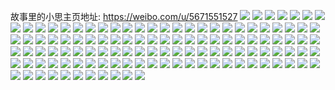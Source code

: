 故事里的小思主页地址: https://weibo.com/u/5671551527 
![](https://wx4.sinaimg.cn/mw2000/006bPfDxly1h9e3y7qaicj317r17rnmu.jpg) 
![](https://wx4.sinaimg.cn/mw2000/006bPfDxly1h9e3wbr5fvj31nm241qv5.jpg) 
![](https://wx4.sinaimg.cn/mw2000/006bPfDxly1h9e3wgszg1j31o0280npd.jpg) 
![](https://wx4.sinaimg.cn/mw2000/006bPfDxly1h9e3wdbon6j31o022z1ky.jpg) 
![](https://wx4.sinaimg.cn/mw2000/006bPfDxly1h9e3wekfx1j31o02801ky.jpg) 
![](https://wx4.sinaimg.cn/mw2000/006bPfDxly1h9e3wac09rj31o0280npd.jpg) 
![](https://wx4.sinaimg.cn/mw2000/006bPfDxly1h9e3wfrc3vj31o0280x6p.jpg) 
![](https://wx4.sinaimg.cn/mw2000/006bPfDxly1h8tyvsk85nj32802yo4qs.jpg) 
![](https://wx4.sinaimg.cn/mw2000/006bPfDxly1h8r46wnsglj30ru15qtnr.jpg) 
![](https://wx4.sinaimg.cn/mw2000/006bPfDxly1h8hbouv1icj30n00jywi6.jpg) 
![](https://wx4.sinaimg.cn/mw2000/006bPfDxly1h8hbmxkqcrj30tu0tuqas.jpg) 
![](https://wx4.sinaimg.cn/mw2000/006bPfDxgy1h8gexq23yfj30u00lnwh3.jpg) 
![](https://wx4.sinaimg.cn/mw2000/006bPfDxly1h8fciix5p8j30u00u0tc7.jpg) 
![](https://wx4.sinaimg.cn/mw2000/006bPfDxly1h8e7azs0zsj30ru2uoql3.jpg) 
![](https://wx4.sinaimg.cn/mw2000/006bPfDxly1h8aqhb1ytcj30wi0d7dic.jpg) 
![](https://wx4.sinaimg.cn/mw2000/006bPfDxgy1h877uao1kjj30u0140dkq.jpg) 
![](https://wx4.sinaimg.cn/mw2000/006bPfDxgy1h877ub76t3j31400u0afa.jpg) 
![](https://wx4.sinaimg.cn/mw2000/006bPfDxgy1h877t83jvcj31400u0k0y.jpg) 
![](https://wx4.sinaimg.cn/mw2000/006bPfDxgy1h877t8r9ouj30u0140thn.jpg) 
![](https://wx4.sinaimg.cn/mw2000/006bPfDxgy1h877t9j6wij31400u0al9.jpg) 
![](https://wx4.sinaimg.cn/mw2000/006bPfDxgy1h877taetf7j31400u0aj2.jpg) 
![](https://wx4.sinaimg.cn/mw2000/006bPfDxgy1h877t7805pj30u0140k1x.jpg) 
![](https://wx4.sinaimg.cn/mw2000/006bPfDxgy1h877tb74j0j31400u0n5s.jpg) 
![](https://wx4.sinaimg.cn/mw2000/006bPfDxgy1h85pokedfhj30n01dsn2g.jpg) 
![](https://wx4.sinaimg.cn/mw2000/006bPfDxly1h83pf0vcutj32c02c0e82.jpg) 
![](https://wx4.sinaimg.cn/mw2000/006bPfDxly1h79adw6fk8j30ho0fqgn9.jpg) 
![](https://wx4.sinaimg.cn/mw2000/006bPfDxly1h77gbn2mswj30n01dstgt.jpg) 
![](https://wx4.sinaimg.cn/mw2000/006bPfDxly1h77bgcf1ynj32c02c0u0x.jpg) 
![](https://wx4.sinaimg.cn/mw2000/006bPfDxly1h770f89ibnj31o0280e81.jpg) 
![](https://wx4.sinaimg.cn/mw2000/006bPfDxly1h770f7kgvrj31o02800yk.jpg) 
![](https://wx4.sinaimg.cn/mw2000/006bPfDxgy1h6yxncz981j32c02c0qv5.jpg) 
![](https://wx4.sinaimg.cn/mw2000/006bPfDxgy1h6yxnegr6oj32c02c0u0y.jpg) 
![](https://wx4.sinaimg.cn/mw2000/006bPfDxgy1h6yxnaysfdj32c02c0u0y.jpg) 
![](https://wx4.sinaimg.cn/mw2000/006bPfDxgy1h6yxnfpgmjj32c02c0qsg.jpg) 
![](https://wx4.sinaimg.cn/mw2000/006bPfDxly1h6u7a2hj2hj32g62c0e82.jpg) 
![](https://wx4.sinaimg.cn/mw2000/006bPfDxly1h6kehpbq9qj31o0280kjl.jpg) 
![](https://wx4.sinaimg.cn/mw2000/006bPfDxly1h6kehq4ceej31o0280qhl.jpg) 
![](https://wx4.sinaimg.cn/mw2000/006bPfDxly1h6kehtsit4j31o0280e81.jpg) 
![](https://wx4.sinaimg.cn/mw2000/006bPfDxly1h6kehsw9aoj31o024ox6p.jpg) 
![](https://wx4.sinaimg.cn/mw2000/006bPfDxly1h6kehrokbrj32802yob2a.jpg) 
![](https://wx4.sinaimg.cn/mw2000/006bPfDxly1h6kehocbx8j31o023t1f0.jpg) 
![](https://wx4.sinaimg.cn/mw2000/006bPfDxly1h6gsd318khj30vt0kgjyv.jpg) 
![](https://wx4.sinaimg.cn/mw2000/006bPfDxgy1h68srda5nmj30u00u0n4b.jpg) 
![](https://wx4.sinaimg.cn/mw2000/006bPfDxly1h5wvuvxm0fj32c02c0npe.jpg) 
![](https://wx4.sinaimg.cn/mw2000/006bPfDxly1h5rb8h1e7aj30sz0k3jvz.jpg) 
![](https://wx4.sinaimg.cn/mw2000/006bPfDxly1h5rb8g0mowj32c02c0npe.jpg) 
![](https://wx4.sinaimg.cn/mw2000/006bPfDxly1h5rb8ylwf4j30u00u0tgt.jpg) 
![](https://wx4.sinaimg.cn/mw2000/006bPfDxly1h5rb8yxd8cj30u00u0dmf.jpg) 
![](https://wx4.sinaimg.cn/mw2000/006bPfDxly1h5oqeaitupj32802yohdw.jpg) 
![](https://wx4.sinaimg.cn/mw2000/006bPfDxly1h5oqecqqrzj32802yo7wk.jpg) 
![](https://wx4.sinaimg.cn/mw2000/006bPfDxly1h5oqe7lr2tj32802yoe84.jpg) 
![](https://wx4.sinaimg.cn/mw2000/006bPfDxly1h5o4y0bg01j32c02c0b2a.jpg) 
![](https://wx4.sinaimg.cn/mw2000/006bPfDxgy1h46mhlr4rgj31400u0k5f.jpg) 
![](https://wx4.sinaimg.cn/mw2000/006bPfDxgy1h46mhk89rvj31400u0nbd.jpg) 
![](https://wx4.sinaimg.cn/mw2000/006bPfDxgy1h46mhmxzzdj30u0140nb3.jpg) 
![](https://wx4.sinaimg.cn/mw2000/006bPfDxgy1h46mhpborzj30u0140wso.jpg) 
![](https://wx4.sinaimg.cn/mw2000/006bPfDxgy1h3jnp803dsj30ru15qgt7.jpg) 
![](https://wx4.sinaimg.cn/mw2000/006bPfDxgy1h3jnpbyl6xj30u0140agk.jpg) 
![](https://wx4.sinaimg.cn/mw2000/006bPfDxgy1h3jnpa6b80j30ru15qqbg.jpg) 
![](https://wx4.sinaimg.cn/mw2000/006bPfDxly1h38zczsgb7j32c02c0u0x.jpg) 
![](https://wx4.sinaimg.cn/mw2000/006bPfDxly1h38zd2a4waj32c02c0kjm.jpg) 
![](https://wx4.sinaimg.cn/mw2000/006bPfDxly1h38zd11oanj32c02c0x6p.jpg) 
![](https://wx4.sinaimg.cn/mw2000/006bPfDxly1h320a9ndv6j32802yox6s.jpg) 
![](https://wx4.sinaimg.cn/mw2000/006bPfDxly1h320ad6wvej32802you11.jpg) 
![](https://wx4.sinaimg.cn/mw2000/006bPfDxly1h315hipgj1j31o01o01ky.jpg) 
![](https://wx4.sinaimg.cn/mw2000/006bPfDxly1h315hk6v5uj32801o0qv6.jpg) 
![](https://wx4.sinaimg.cn/mw2000/006bPfDxly1h315hlckm4j31o01o01ky.jpg) 
![](https://wx4.sinaimg.cn/mw2000/006bPfDxly1h2yir7kg5nj30tu0tutir.jpg) 
![](https://wx4.sinaimg.cn/mw2000/006bPfDxly1h2xlv46eshj32c02c0e81.jpg) 
![](https://wx4.sinaimg.cn/mw2000/006bPfDxly1h2xlv50x60j32c02c0b29.jpg) 
![](https://wx4.sinaimg.cn/mw2000/006bPfDxly1h2v8qe3i2kj30n00lawj2.jpg) 
![](https://wx4.sinaimg.cn/mw2000/006bPfDxly1h2v8qec7frj30n00mkjyp.jpg) 
![](https://wx4.sinaimg.cn/mw2000/006bPfDxly1h2v8qf0fefj30n00uoe66.jpg) 
![](https://wx4.sinaimg.cn/mw2000/006bPfDxly1h2v8qfqnyvj30n00uo1kx.jpg) 
![](https://wx4.sinaimg.cn/mw2000/006bPfDxly1h2ry8qig7cj31sc1scqv5.jpg) 
![](https://wx4.sinaimg.cn/mw2000/006bPfDxly1h2ry8s5boqj31sc26ukjm.jpg) 
![](https://wx4.sinaimg.cn/mw2000/006bPfDxly1h2oe9ujwfsj32802pu7wj.jpg) 
![](https://wx4.sinaimg.cn/mw2000/006bPfDxly1h2oe9wydfnj33402c07wm.jpg) 
![](https://wx4.sinaimg.cn/mw2000/006bPfDxgy1h2loo8mwruj30u00u0447.jpg) 
![](https://wx4.sinaimg.cn/mw2000/006bPfDxly1h119ckkdiij30n00r20yv.jpg) 
![](https://wx4.sinaimg.cn/mw2000/006bPfDxgy1gy6qdmw599j30u00u00w5.jpg) 
![](https://wx4.sinaimg.cn/mw2000/006bPfDxgy1gy6qdnflxnj30sg1eln4u.jpg) 
![](https://wx4.sinaimg.cn/mw2000/006bPfDxgy1gy6qdmf8z0j30u01hdn2v.jpg) 
![](https://wx4.sinaimg.cn/mw2000/006bPfDxgy1gy6hu20j9oj30tu0ugh07.jpg) 
![](https://wx4.sinaimg.cn/mw2000/006bPfDxgy1gy6huadnh0j30ty0tygzo.jpg) 
![](https://wx4.sinaimg.cn/mw2000/006bPfDxly1gy1re48b4yj32c02c07wi.jpg) 
![](https://wx4.sinaimg.cn/mw2000/006bPfDxly1gy1rebk05tj30rs15ntm6.jpg) 
![](https://wx4.sinaimg.cn/mw2000/006bPfDxly1gy1re6wkkhj32c02c01kx.jpg) 
![](https://wx4.sinaimg.cn/mw2000/006bPfDxly1gy1re986yhj32802yoe84.jpg) 
![](https://wx4.sinaimg.cn/mw2000/006bPfDxly1gy1re5k3frj32c02c07wj.jpg) 
![](https://wx4.sinaimg.cn/mw2000/006bPfDxly1gy1reb48x9j32802you0z.jpg) 
![](https://wx4.sinaimg.cn/mw2000/006bPfDxly1gxv2d5i9g0j327v2nub2a.jpg) 
![](https://wx4.sinaimg.cn/mw2000/006bPfDxly1gxv2dahtihj32802yo4qt.jpg) 
![](https://wx4.sinaimg.cn/mw2000/006bPfDxly1gxv2dbsr66j32802yoe82.jpg) 
![](https://wx4.sinaimg.cn/mw2000/006bPfDxly1gxv2dd2brrj327o27onpd.jpg) 
![](https://wx4.sinaimg.cn/mw2000/006bPfDxly1gxv2ddxq28j32c02c04qq.jpg) 
![](https://wx4.sinaimg.cn/mw2000/006bPfDxly1gxv2df6do7j32c02c0e82.jpg) 
![](https://wx4.sinaimg.cn/mw2000/006bPfDxly1gxv2d4de44j326p2wyx6r.jpg) 
![](https://wx4.sinaimg.cn/mw2000/006bPfDxly1gxv2dgud81j32802yox6s.jpg) 
![](https://wx4.sinaimg.cn/mw2000/006bPfDxly1gxv2dk7rv1j326s2x2npf.jpg) 
![](https://wx4.sinaimg.cn/mw2000/006bPfDxly1gxv2dlt0xrj32802yohdw.jpg) 
![](https://wx4.sinaimg.cn/mw2000/006bPfDxly1gxv2dnerm3j32802yo4qs.jpg) 
![](https://wx4.sinaimg.cn/mw2000/006bPfDxly1gxv2do9nrtj32c02c04qq.jpg) 
![](https://wx4.sinaimg.cn/mw2000/006bPfDxgy1gvtblg2xvnj30ku0odaf5.jpg) 
![](https://wx4.sinaimg.cn/mw2000/006bPfDxgy1gvtblm9qt0j31o01o0qv5.jpg) 
![](https://wx4.sinaimg.cn/mw2000/006bPfDxgy1gvtblh40bpj30ku0okwj3.jpg) 
![](https://wx4.sinaimg.cn/mw2000/006bPfDxgy1gvtblgkn6sj30ku0o9q74.jpg) 
![](https://wx4.sinaimg.cn/mw2000/006bPfDxgy1gvtblv11qhj32802yoe84.jpg) 
![](https://wx4.sinaimg.cn/mw2000/006bPfDxgy1gvtblkocjwj32c02c0u0x.jpg) 
![](https://wx4.sinaimg.cn/mw2000/006bPfDxgy1gvtbloivzcj32ds1scb2b.jpg) 
![](https://wx4.sinaimg.cn/mw2000/006bPfDxgy1gvtblic4rfj31o01o0b29.jpg) 
![](https://wx4.sinaimg.cn/mw2000/006bPfDxgy1gvtblvnfcaj30ku0omwin.jpg) 
![](https://wx4.sinaimg.cn/mw2000/006bPfDxgy1gr78vvwkmuj62yo280e8302.jpg) 
![](https://wx4.sinaimg.cn/mw2000/006bPfDxgy1gr3a95737bj32802sa4qq.jpg) 
![](https://wx4.sinaimg.cn/mw2000/006bPfDxgy1gr3a96vopuj32802cg7wi.jpg) 
![](https://wx4.sinaimg.cn/mw2000/006bPfDxgy1gr3a97opumj30u00w17ex.jpg) 
![](https://wx4.sinaimg.cn/mw2000/006bPfDxgy1gr3a93uk1tj30u0140tms.jpg) 
![](https://wx4.sinaimg.cn/mw2000/006bPfDxgy1gr3a98o81gj30tz0uwdl1.jpg) 
